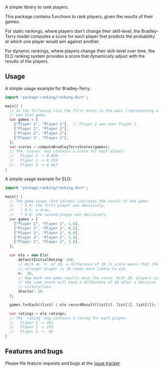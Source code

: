 A simple library to rank players.

This package contains functions to rank players, given the results
of their games.

For static rankings, where players don't change their skill-level,
the Bradley-Terry model computes a score for each player that
predicts the probability at which one player would win against another.

For dynamic rankings, where players change their skill-level over time,
the ELO ranking system provides a score that dynamically adjust with
the results of the players.

## Usage

A simple usage example for Bradley-Terry:

```dart
import 'package:ranking/ranking.dart';

main() {
  // In the following list the first entry in the pair (representing a game)
  // won that game.
  var games = [
    ["Player 2", "Player 1"],  // Player 2 won over Player 1.
    ["Player 2", "Player 3"],
    ["Player 3", "Player 2"],
    ["Player 3", "Player 2"],
  ];
  var scores = computeBradleyTerryScores(games);
  // The `scores` map contains a score for each player:
  //   Player 1 -> 0.000
  //   Player 2 -> 0.333
  //   Player 3 -> 0.667
}
```

A simple usage example for ELO:
```dart
import 'package:ranking/ranking.dart';

main() {
  // The game-scope (3rd column) indicates the result of the game:
  //   * 1.0: the first player won decisively.
  //   * 0.5: a draw.
  //   * 0.0: the second player won decisively.
  var games = [
    ["Player 2", "Player 1", 1.0],
    ["Player 3", "Player 2", 0.5],
    ["Player 3", "Player 1", 0.0],
    ["Player 3", "Player 2", 1.0],
    ["Player 2", "Player 3", 1.0],
  ];

  var elo = new Elo(
      defaultInitialRating: 100,
      // With an `n` of 30, a difference of 30 in score means that the
      // stronger player is 10 times more likely to win.
      n:  30,
      // How much new game-results move the score. With 10, players with
      // the same score will have a difference of 10 after a decisive
      // victory/loss.
      kFactor: 10
  );

  games.forEach((list) { elo.recordResult(list[0], list[1], list[2]); });

  var ratings = elo.ratings;
  // The `rating` map contains a rating for each player:
  //   Player 1 -> 101
  //   Player 2 -> 103
  //   Player 3 ->  95
}
```


## Features and bugs

Please file feature requests and bugs at the [issue tracker][tracker].

[tracker]: https://github.com/floitsch/ranking/issues
